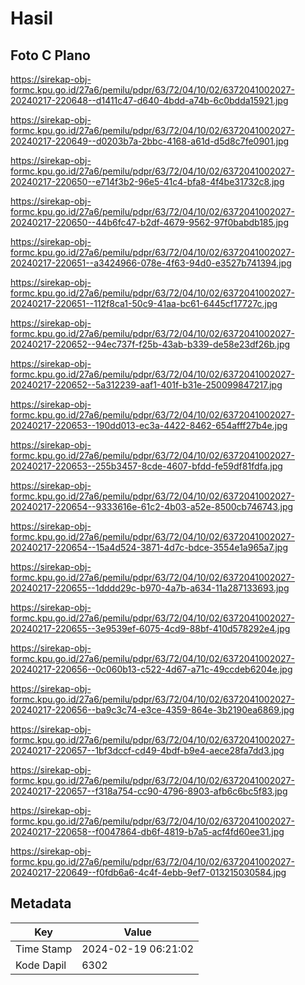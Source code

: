 # Hasil

## Foto C Plano

https://sirekap-obj-formc.kpu.go.id/27a6/pemilu/pdpr/63/72/04/10/02/6372041002027-20240217-220648--d1411c47-d640-4bdd-a74b-6c0bdda15921.jpg

https://sirekap-obj-formc.kpu.go.id/27a6/pemilu/pdpr/63/72/04/10/02/6372041002027-20240217-220649--d0203b7a-2bbc-4168-a61d-d5d8c7fe0901.jpg

https://sirekap-obj-formc.kpu.go.id/27a6/pemilu/pdpr/63/72/04/10/02/6372041002027-20240217-220650--e714f3b2-96e5-41c4-bfa8-4f4be31732c8.jpg

https://sirekap-obj-formc.kpu.go.id/27a6/pemilu/pdpr/63/72/04/10/02/6372041002027-20240217-220650--44b6fc47-b2df-4679-9562-97f0babdb185.jpg

https://sirekap-obj-formc.kpu.go.id/27a6/pemilu/pdpr/63/72/04/10/02/6372041002027-20240217-220651--a3424966-078e-4f63-94d0-e3527b741394.jpg

https://sirekap-obj-formc.kpu.go.id/27a6/pemilu/pdpr/63/72/04/10/02/6372041002027-20240217-220651--112f8ca1-50c9-41aa-bc61-6445cf17727c.jpg

https://sirekap-obj-formc.kpu.go.id/27a6/pemilu/pdpr/63/72/04/10/02/6372041002027-20240217-220652--94ec737f-f25b-43ab-b339-de58e23df26b.jpg

https://sirekap-obj-formc.kpu.go.id/27a6/pemilu/pdpr/63/72/04/10/02/6372041002027-20240217-220652--5a312239-aaf1-401f-b31e-250099847217.jpg

https://sirekap-obj-formc.kpu.go.id/27a6/pemilu/pdpr/63/72/04/10/02/6372041002027-20240217-220653--190dd013-ec3a-4422-8462-654afff27b4e.jpg

https://sirekap-obj-formc.kpu.go.id/27a6/pemilu/pdpr/63/72/04/10/02/6372041002027-20240217-220653--255b3457-8cde-4607-bfdd-fe59df81fdfa.jpg

https://sirekap-obj-formc.kpu.go.id/27a6/pemilu/pdpr/63/72/04/10/02/6372041002027-20240217-220654--9333616e-61c2-4b03-a52e-8500cb746743.jpg

https://sirekap-obj-formc.kpu.go.id/27a6/pemilu/pdpr/63/72/04/10/02/6372041002027-20240217-220654--15a4d524-3871-4d7c-bdce-3554e1a965a7.jpg

https://sirekap-obj-formc.kpu.go.id/27a6/pemilu/pdpr/63/72/04/10/02/6372041002027-20240217-220655--1dddd29c-b970-4a7b-a634-11a287133693.jpg

https://sirekap-obj-formc.kpu.go.id/27a6/pemilu/pdpr/63/72/04/10/02/6372041002027-20240217-220655--3e9539ef-6075-4cd9-88bf-410d578292e4.jpg

https://sirekap-obj-formc.kpu.go.id/27a6/pemilu/pdpr/63/72/04/10/02/6372041002027-20240217-220656--0c060b13-c522-4d67-a71c-49ccdeb6204e.jpg

https://sirekap-obj-formc.kpu.go.id/27a6/pemilu/pdpr/63/72/04/10/02/6372041002027-20240217-220656--ba9c3c74-e3ce-4359-864e-3b2190ea6869.jpg

https://sirekap-obj-formc.kpu.go.id/27a6/pemilu/pdpr/63/72/04/10/02/6372041002027-20240217-220657--1bf3dccf-cd49-4bdf-b9e4-aece28fa7dd3.jpg

https://sirekap-obj-formc.kpu.go.id/27a6/pemilu/pdpr/63/72/04/10/02/6372041002027-20240217-220657--f318a754-cc90-4796-8903-afb6c6bc5f83.jpg

https://sirekap-obj-formc.kpu.go.id/27a6/pemilu/pdpr/63/72/04/10/02/6372041002027-20240217-220658--f0047864-db6f-4819-b7a5-acf4fd60ee31.jpg

https://sirekap-obj-formc.kpu.go.id/27a6/pemilu/pdpr/63/72/04/10/02/6372041002027-20240217-220649--f0fdb6a6-4c4f-4ebb-9ef7-013215030584.jpg


## Metadata

| Key        | Value               |
| ---------- | ------------------- |
| Time Stamp | 2024-02-19 06:21:02 |
| Kode Dapil | 6302                |




